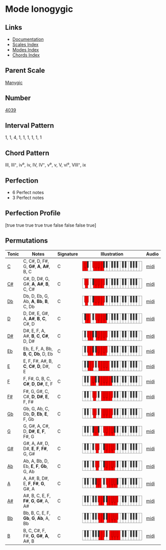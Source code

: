 # Mode Ionogygic

## Links

- [Documentation](index.md)
- [Scales Index](Scales.md)
- [Modes Index](Modes.md)
- [Chords Index](Chords.md)

## Parent Scale

[Manygic](ScaleManygic.md)

## Number

[4039](https://ianring.com/musictheory/scales/4039)

## Interval Pattern

1, 1, 4, 1, 1, 1, 1, 1, 1

## Chord Pattern

III, III⁺, iv⁰, iv, IV, IV⁺, v⁰, v, V, vi⁰, VIII⁺, ix

## Perfection

- 6 Perfect notes
- 3 Perfect notes

## Perfection Profile

[true true true true true false false false true]

## Permutations

| Tonic | Notes | Signature | Illustration | Audio |
|-------|-------|-----------|--------------|-------|
| [C](ModeCNaturalIonogygic.md) | C, C#, D, F#, G, **G#**, **A**, **A#**, B, C | C | ![CNaturalIonogygic](ModeCNaturalIonogygic.png) | [midi](https://github.com/edipermadi/music/blob/main/docs/ModeCNaturalIonogygic.mid?raw=true) |
| [C#](ModeCSharpIonogygic.md) | C#, D, D#, G, G#, **A**, **A#**, **B**, C, C# | C | ![CSharpIonogygic](ModeCSharpIonogygic.png) | [midi](https://github.com/edipermadi/music/blob/main/docs/ModeCSharpIonogygic.mid?raw=true) |
| [Db](ModeDFlatIonogygic.md) | Db, D, Eb, G, Ab, **A**, **Bb**, **B**, C, Db | C | ![DFlatIonogygic](ModeDFlatIonogygic.png) | [midi](https://github.com/edipermadi/music/blob/main/docs/ModeDFlatIonogygic.mid?raw=true) |
| [D](ModeDNaturalIonogygic.md) | D, D#, E, G#, A, **A#**, **B**, **C**, C#, D | C | ![DNaturalIonogygic](ModeDNaturalIonogygic.png) | [midi](https://github.com/edipermadi/music/blob/main/docs/ModeDNaturalIonogygic.mid?raw=true) |
| [D#](ModeDSharpIonogygic.md) | D#, E, F, A, A#, **B**, **C**, **C#**, D, D# | C | ![DSharpIonogygic](ModeDSharpIonogygic.png) | [midi](https://github.com/edipermadi/music/blob/main/docs/ModeDSharpIonogygic.mid?raw=true) |
| [Eb](ModeEFlatIonogygic.md) | Eb, E, F, A, Bb, **B**, **C**, **Db**, D, Eb | C | ![EFlatIonogygic](ModeEFlatIonogygic.png) | [midi](https://github.com/edipermadi/music/blob/main/docs/ModeEFlatIonogygic.mid?raw=true) |
| [E](ModeENaturalIonogygic.md) | E, F, F#, A#, B, **C**, **C#**, **D**, D#, E | C | ![ENaturalIonogygic](ModeENaturalIonogygic.png) | [midi](https://github.com/edipermadi/music/blob/main/docs/ModeENaturalIonogygic.mid?raw=true) |
| [F](ModeFNaturalIonogygic.md) | F, F#, G, B, C, **C#**, **D**, **D#**, E, F | C | ![FNaturalIonogygic](ModeFNaturalIonogygic.png) | [midi](https://github.com/edipermadi/music/blob/main/docs/ModeFNaturalIonogygic.mid?raw=true) |
| [F#](ModeFSharpIonogygic.md) | F#, G, G#, C, C#, **D**, **D#**, **E**, F, F# | C | ![FSharpIonogygic](ModeFSharpIonogygic.png) | [midi](https://github.com/edipermadi/music/blob/main/docs/ModeFSharpIonogygic.mid?raw=true) |
| [Gb](ModeGFlatIonogygic.md) | Gb, G, Ab, C, Db, **D**, **Eb**, **E**, F, Gb | C | ![GFlatIonogygic](ModeGFlatIonogygic.png) | [midi](https://github.com/edipermadi/music/blob/main/docs/ModeGFlatIonogygic.mid?raw=true) |
| [G](ModeGNaturalIonogygic.md) | G, G#, A, C#, D, **D#**, **E**, **F**, F#, G | C | ![GNaturalIonogygic](ModeGNaturalIonogygic.png) | [midi](https://github.com/edipermadi/music/blob/main/docs/ModeGNaturalIonogygic.mid?raw=true) |
| [G#](ModeGSharpIonogygic.md) | G#, A, A#, D, D#, **E**, **F**, **F#**, G, G# | C | ![GSharpIonogygic](ModeGSharpIonogygic.png) | [midi](https://github.com/edipermadi/music/blob/main/docs/ModeGSharpIonogygic.mid?raw=true) |
| [Ab](ModeAFlatIonogygic.md) | Ab, A, Bb, D, Eb, **E**, **F**, **Gb**, G, Ab | C | ![AFlatIonogygic](ModeAFlatIonogygic.png) | [midi](https://github.com/edipermadi/music/blob/main/docs/ModeAFlatIonogygic.mid?raw=true) |
| [A](ModeANaturalIonogygic.md) | A, A#, B, D#, E, **F**, **F#**, **G**, G#, A | C | ![ANaturalIonogygic](ModeANaturalIonogygic.png) | [midi](https://github.com/edipermadi/music/blob/main/docs/ModeANaturalIonogygic.mid?raw=true) |
| [A#](ModeASharpIonogygic.md) | A#, B, C, E, F, **F#**, **G**, **G#**, A, A# | C | ![ASharpIonogygic](ModeASharpIonogygic.png) | [midi](https://github.com/edipermadi/music/blob/main/docs/ModeASharpIonogygic.mid?raw=true) |
| [Bb](ModeBFlatIonogygic.md) | Bb, B, C, E, F, **Gb**, **G**, **Ab**, A, Bb | C | ![BFlatIonogygic](ModeBFlatIonogygic.png) | [midi](https://github.com/edipermadi/music/blob/main/docs/ModeBFlatIonogygic.mid?raw=true) |
| [B](ModeBNaturalIonogygic.md) | B, C, C#, F, F#, **G**, **G#**, **A**, A#, B | C | ![BNaturalIonogygic](ModeBNaturalIonogygic.png) | [midi](https://github.com/edipermadi/music/blob/main/docs/ModeBNaturalIonogygic.mid?raw=true) |
